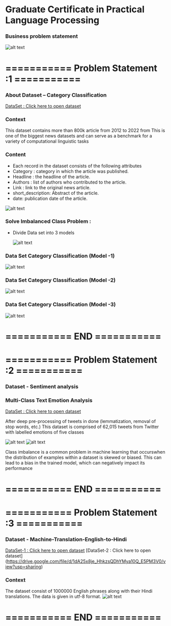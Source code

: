 # Graduate Certificate in Practical Language Processing

### Business problem statement

![alt text](https://github.com/sivakrishnathota5/CommunityHelp/blob/main/Images/businessproblemstatementnlp.png?raw=true)

# =========== Problem Statement :1 ===========
### About Dataset  – Category Classification
[DataSet : Click here to open dataset](https://drive.google.com/drive/folders/1__5-Z6EIwUizLGNOU4lUix2-ibGH-jso?usp=sharing)
### Context
This dataset contains more than 800k article from 2012 to 2022 from This is one of the biggest news datasets and can serve as a benchmark for a variety of computational linguistic tasks
### Content
* Each record in the dataset consists of the following attributes 
* Category : category in which the article was published.
* Headline : the headline of the article.
* Authors   : list of authors who contributed to the article.
* Link          : link to the original news article.
* short_description: Abstract of the article.
* date: publication date of the article.

![alt text](https://github.com/sivakrishnathota5/CommunityHelp/blob/main/Images/categoryclassificationdataset.png?raw=true)

### Solve Imbalanced Class Problem  : 

* Divide Data set into 3 models 

  ![alt text](https://github.com/sivakrishnathota5/CommunityHelp/blob/main/Images/imbalancedclass.png?raw=true)

### Data Set Category Classification (Model -1)
  ![alt text](https://github.com/sivakrishnathota5/CommunityHelp/blob/main/Images/categoryclassificationdataset1.png?raw=true)
### Data Set Category Classification (Model -2)
   ![alt text](https://github.com/sivakrishnathota5/CommunityHelp/blob/main/Images/categoryclassificationdataset2.png?raw=true)
### Data Set Category Classification (Model -3)
![alt text](https://github.com/sivakrishnathota5/CommunityHelp/blob/main/Images/categoryclassificationdataset3.png?raw=true)


# =========== END ===========
#
# =========== Problem Statement :2 ===========
### Dataset  -  Sentiment analysis 
### Multi-Class Text Emotion Analysis
[DataSet : Click here to open dataset](https://drive.google.com/drive/folders/1pvuX7ywWrLh1__mzw2FUWW5oeL-GoHlt?usp=sharing)

After deep pre-processing of tweets in done (lemmatization, removal of stop words, etc.)
This dataset is comprised of 62,015 tweets from Twitter with labelled emotions of five classes

![alt text](https://github.com/sivakrishnathota5/CommunityHelp/blob/main/Images/sentimentanalysis.png?raw=true)
![alt text](https://github.com/sivakrishnathota5/CommunityHelp/blob/main/Images/sentimentanalysiscount.png?raw=true)

Class imbalance is a common problem in machine learning that occurswhen the distribution of examples within a dataset is skewed or biased. This can lead to a bias in the trained model, which can negatively impact its performance

# =========== END ===========
#
# =========== Problem Statement :3 ===========
### Dataset  -  Machine-Translation-English-to-Hindi
[DataSet-1 : Click here to open dataset](https://drive.google.com/file/d/1chdaPgIidg3o-iiNtma3-D7jGJ_bkTlS/view?usp=sharing)
[DataSet-2 : Click here to open dataset]
(https://drive.google.com/file/d/1dA25x8je_HhkzsQDhYMya10Q_E5PM3V0/view?usp=sharing)
### Context 
The dataset consist of 1000000 English phrases along with their Hindi translations. The data is given in utf-8 format.
![alt text](https://github.com/sivakrishnathota5/CommunityHelp/blob/main/Images/hinditoenglishdataset.png?raw=true) 


# =========== END ===========


